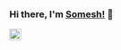 ### Hi there, I'm [Somesh!](https://someshium.tech) 👋


<a href="https://twitter.com/someshium">
  <img align="left" alt="Somesh Mishra | Twitter" width="21px" src="https://raw.githubusercontent.com/someshium/someshium/master/assets/twitter.svg" />
</a>

